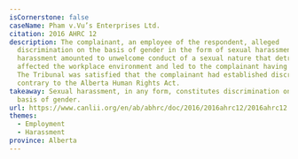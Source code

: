 ```yaml
---
isCornerstone: false
caseName: Pham v.Vu’s Enterprises Ltd.
citation: 2016 AHRC 12
description: The complainant, an employee of the respondent, alleged
  discrimination on the basis of gender in the form of sexual harassment. The
  harassment amounted to unwelcome conduct of a sexual nature that detrimentally
  affected the workplace environment and led to the complainant having to quit.
  The Tribunal was satisfied that the complainant had established discrimination
  contrary to the Alberta Human Rights Act.
takeaway: Sexual harassment, in any form, constitutes discrimination on the
  basis of gender.
url: https://www.canlii.org/en/ab/abhrc/doc/2016/2016ahrc12/2016ahrc12.html?searchUrlHash=AAAAAQAiZ2VuZGVyIGlkZW50aXR5LCBnZW5kZXIgZXhwcmVzc2lvbgAAAAAB&resultIndex=13
themes:
  - Employment
  - Harassment
province: Alberta
---
```

